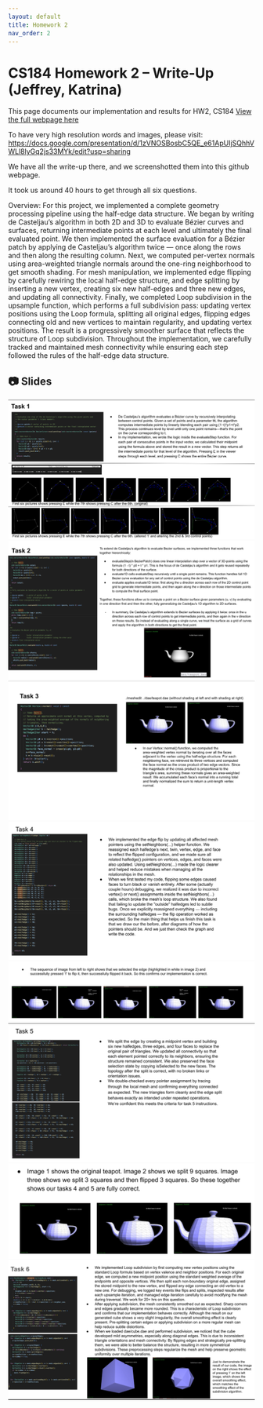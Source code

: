 ```yaml
---
layout: default
title: Homework 2
nav_order: 2
---
```


# CS184 Homework 2 – Write-Up (Jeffrey, Katrina)

This page documents our implementation and results for HW2, CS184
[View the full webpage here](https://jeffreylin888888.github.io/hw-webpages-su25/hw2)




To have very high resolution words and images, please visit: https://docs.google.com/presentation/d/1zVNOSBosbC5QE_e61ApUIjSQhhVWLl8lyGq2js33MYk/edit?usp=sharing

We have all the write-up there, and we screenshotted them into this github webpage.

It took us around 40 hours to get through all six questions. 

Overview: For this project, we implemented a complete geometry processing pipeline using the half-edge data structure. We began by writing de Casteljau’s algorithm in both 2D and 3D to evaluate Bézier curves and surfaces, returning intermediate points at each level and ultimately the final evaluated point. We then implemented the surface evaluation for a Bézier patch by applying de Casteljau’s algorithm twice — once along the rows and then along the resulting column. Next, we computed per-vertex normals using area-weighted triangle normals around the one-ring neighborhood to get smooth shading. For mesh manipulation, we implemented edge flipping by carefully rewiring the local half-edge structure, and edge splitting by inserting a new vertex, creating six new half-edges and three new edges, and updating all connectivity. Finally, we completed Loop subdivision in the upsample function, which performs a full subdivision pass: updating vertex positions using the Loop formula, splitting all original edges, flipping edges connecting old and new vertices to maintain regularity, and updating vertex positions. The result is a progressively smoother surface that reflects the structure of Loop subdivision. Throughout the implementation, we carefully tracked and maintained mesh connectivity while ensuring each step followed the rules of the half-edge data structure.



## 📷 Slides

![Slide 1](assets/slide1.png)  
![Slide 2](assets/slide2.png)  
![Slide 3](assets/slide3.png)  
![Slide 4](assets/slide4.png)  
![Slide 5](assets/slide5.png)  
![Slide 6](assets/slide6.png)  
![Slide 7](assets/slide7.png)  
![Slide 8](assets/slide8.png)
